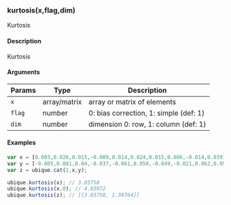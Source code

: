 ### kurtosis(x,flag,dim)

Kurtosis


#### Description

Kurtosis  



#### Arguments

|Params|Type|Description
|---------|----|-----------
|`x` | array/matrix |  array or matrix of elements
|`flag` | number |     0: bias correction, 1: simple (def: 1)
|`dim` | number |      dimension 0: row, 1: column (def: 1)


#### Examples

```js
var x = [0.003,0.026,0.015,-0.009,0.014,0.024,0.015,0.066,-0.014,0.039];
var y = [-0.005,0.081,0.04,-0.037,-0.061,0.058,-0.049,-0.021,0.062,0.058];
var z = ubique.cat(1,x,y);

ubique.kurtosis(x); // 3.03758
ubique.kurtosis(x,0); // 4.03072
ubique.kurtosis(z); // [[3.03758, 1.39764]]
```

